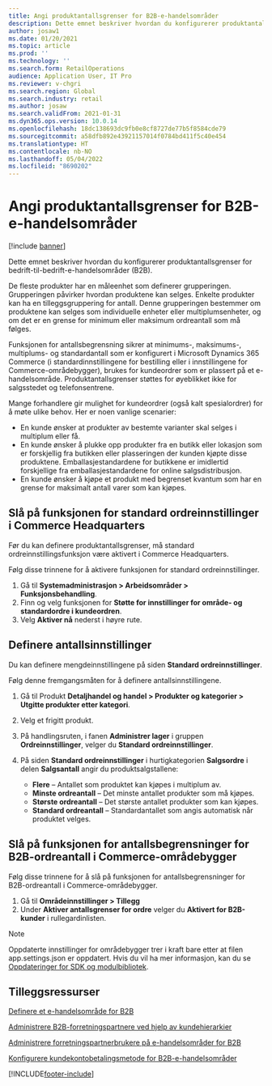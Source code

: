 ```yaml
---
title: Angi produktantallsgrenser for B2B-e-handelsområder
description: Dette emnet beskriver hvordan du konfigurerer produktantallsgrenser for bedrift-til-bedrift-e-handelsområder (B2B).
author: josaw1
ms.date: 01/20/2021
ms.topic: article
ms.prod: ''
ms.technology: ''
ms.search.form: RetailOperations
audience: Application User, IT Pro
ms.reviewer: v-chgri
ms.search.region: Global
ms.search.industry: retail
ms.author: josaw
ms.search.validFrom: 2021-01-31
ms.dyn365.ops.version: 10.0.14
ms.openlocfilehash: 18dc138693dc9fb0e8cf8727de77b5f8584cde79
ms.sourcegitcommit: a58dfb892e43921157014f0784bd411f5c40e454
ms.translationtype: HT
ms.contentlocale: nb-NO
ms.lasthandoff: 05/04/2022
ms.locfileid: "8690202"
---
```

# <a name="set-product-quantity-limits-for-b2b-e-commerce-sites"></a>Angi produktantallsgrenser for B2B-e-handelsområder

[!include [banner](../../includes/banner.md)]

Dette emnet beskriver hvordan du konfigurerer produktantallsgrenser for bedrift-til-bedrift-e-handelsområder (B2B).

De fleste produkter har en måleenhet som definerer grupperingen. Grupperingen påvirker hvordan produktene kan selges. Enkelte produkter kan ha en tilleggsgruppering for antall. Denne grupperingen bestemmer om produktene kan selges som individuelle enheter eller multiplumsenheter, og om det er en grense for minimum eller maksimum ordreantall som må følges.

Funksjonen for antallsbegrensning sikrer at minimums-, maksimums-, multiplums- og standardantall som er konfigurert i Microsoft Dynamics 365 Commerce (i standardinnstillingene for bestilling eller i innstillingene for Commerce-områdebygger), brukes for kundeordrer som er plassert på et e-handelsområde. Produktantallsgrenser støttes for øyeblikket ikke for salgsstedet og telefonsentrene.

Mange forhandlere gir mulighet for kundeordrer (også kalt spesialordrer) for å møte ulike behov. Her er noen vanlige scenarier:

- En kunde ønsker at produkter av bestemte varianter skal selges i multiplum eller få.
- En kunde ønsker å plukke opp produkter fra en butikk eller lokasjon som er forskjellig fra butikken eller plasseringen der kunden kjøpte disse produktene. Emballasjestandardene for butikkene er imidlertid forskjellige fra emballasjestandardene for online salgsdistribusjon.
- En kunde ønsker å kjøpe et produkt med begrenset kvantum som har en grense for maksimalt antall varer som kan kjøpes.

## <a name="turn-on-the-default-order-settings-feature-in-commerce-headquarters"></a>Slå på funksjonen for standard ordreinnstillinger i Commerce Headquarters

Før du kan definere produktantallsgrenser, må standard ordreinnstillingsfunksjon være aktivert i Commerce Headquarters.

Følg disse trinnene for å aktivere funksjonen for standard ordreinnstillinger.

1. Gå til **Systemadministrasjon \> Arbeidsområder \> Funksjonsbehandling**.
1. Finn og velg funksjonen for **Støtte for innstillinger for område- og standardordre i kundeordren**.
1. Velg **Aktiver nå** nederst i høyre rute. 

## <a name="define-quantity-settings"></a>Definere antallsinnstillinger 

Du kan definere mengdeinnstillingene på siden **Standard ordreinnstillinger**.

Følg denne fremgangsmåten for å definere antallsinnstillingene. 

1. Gå til Produkt **Detaljhandel og handel \> Produkter og kategorier \> Utgitte produkter etter kategori**.
1. Velg et frigitt produkt.
1. På handlingsruten, i fanen **Administrer lager** i gruppen **Ordreinnstillinger**, velger du **Standard ordreinnstillinger**. 
1. På siden **Standard ordreinnstillinger** i hurtigkategorien **Salgsordre** i delen **Salgsantall** angir du produktsalgstallene:

    - **Flere** – Antallet som produktet kan kjøpes i multiplum av.
    - **Minste ordreantall** – Det minste antallet produkter som må kjøpes.
    - **Største ordreantall** – Det største antallet produkter som kan kjøpes.
    - **Standard ordreantall** – Standardantallet som angis automatisk når produktet velges.

## <a name="turn-on-the-b2b-order-quantity-limits-feature-in-commerce-site-builder"></a>Slå på funksjonen for antallsbegrensninger for B2B-ordreantall i Commerce-områdebygger

Følg disse trinnene for å slå på funksjonen for antallsbegrensninger for B2B-ordreantall i Commerce-områdebygger.

1. Gå til **Områdeinnstillinger \> Tillegg**
1. Under **Aktiver antallsgrenser for ordre** velger du **Aktivert for B2B-kunder** i rullegardinlisten. 

> [!NOTE] 
> Oppdaterte innstillinger for områdebygger trer i kraft bare etter at filen app.settings.json er oppdatert. Hvis du vil ha mer informasjon, kan du se [Oppdateringer for SDK og modulbibliotek](../e-commerce-extensibility/sdk-updates.md#update-the-appsettingsjson-file).

## <a name="additional-resources"></a>Tilleggsressurser

[Definere et e-handelsområde for B2B](set-up-b2b-site.md)

[Administrere B2B-forretningspartnere ved hjelp av kundehierarkier](partners-customer-hierarchies.md)

[Administrere forretningspartnerbrukere på e-handelsområder for B2B](manage-b2b-users.md)

[Konfigurere kundekontobetalingsmetode for B2B-e-handelsområder](payment-method.md)


[!INCLUDE[footer-include](../../includes/footer-banner.md)]
